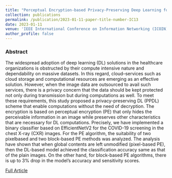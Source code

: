 ```yaml
---
title: "Perceptual Encryption-based Privacy-Preserving Deep Learning for Medical Image Analysis"
collection: publications
permalink: /publication/2023-01-11-paper-title-number-IC13
date: 2023-01-11
venue: 'IEEE International Conference on Information Networking (ICOIN)'
author_profile: false
---
```

<h3>Abstract</h3>
<p>The widespread adoption of deep learning (DL)
solutions in the healthcare organizations is obstructed by their
compute intensive nature and dependability on massive
datasets. In this regard, cloud–services such as cloud storage
and computational resources are emerging as an effective
solution. However, when the image data are outsourced to avail
such services, there is a privacy concern that the data should be
kept protected not only during transmission but during
computations as well. To meet these requirements, this study
proposed a privacy-preserving DL (PPDL) scheme that enable
computations without the need of decryption. The encryption is
based on perceptual encryption (PE) that only hides the
perceivable information in an image while preserves other
characteristics that are necessary for DL computations.
Precisely, we have implemented a binary classifier based on
EfficientNetV2 for the COVID-19 screening in the chest X-ray
(CXR) images. For the PE algorithm, the suitability of two pixelbased
and two block-based PE methods was analyzed. The
analysis have shown that when global contents are left
unmodified (pixel-based PE), then the DL-based model achieved
the classification accuracy same as that of the plain images. On
the other hand, for block-based PE algorithms, there is up to 3%
drop in the model’s accuracy and sensitivity scores.</p>

[Full Article](https://ieeexplore.ieee.org/document/10048970)